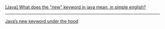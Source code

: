 [[Java] What does the "new" keyword in java mean, in simple english?](https://www.reddit.com/r/learnprogramming/comments/7585dt/java_what_does_the_new_keyword_in_java_mean_in/)

---

[Java’s new keyword under the hood](https://medium.com/@winwardo/javas-new-keyword-under-the-hood-8b2f0d8c8665)

